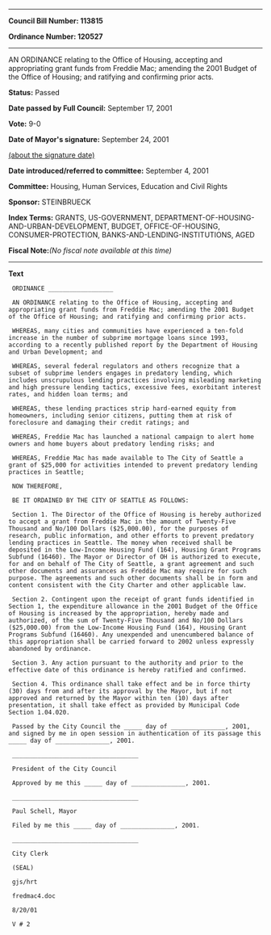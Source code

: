 

********

**Council Bill Number: 113815**
   
**Ordinance Number: 120527**
********

 AN ORDINANCE relating to the Office of Housing, accepting and appropriating grant funds from Freddie Mac; amending the 2001 Budget of the Office of Housing; and ratifying and confirming prior acts.

**Status:** Passed
   
**Date passed by Full Council:** September 17, 2001
   
**Vote:** 9-0
   
**Date of Mayor's signature:** September 24, 2001
   
[(about the signature date)](/~public/approvaldate.htm)
   
   
   
**Date introduced/referred to committee:** September 4, 2001
   
**Committee:** Housing, Human Services, Education and Civil Rights
   
**Sponsor:** STEINBRUECK
   
   
**Index Terms:** GRANTS, US-GOVERNMENT, DEPARTMENT-OF-HOUSING-AND-URBAN-DEVELOPMENT, BUDGET, OFFICE-OF-HOUSING, CONSUMER-PROTECTION, BANKS-AND-LENDING-INSTITUTIONS, AGED

**Fiscal Note:**_(No fiscal note available at this time)_

********

**Text**
   
```
 ORDINANCE __________________

 AN ORDINANCE relating to the Office of Housing, accepting and appropriating grant funds from Freddie Mac; amending the 2001 Budget of the Office of Housing; and ratifying and confirming prior acts.

 WHEREAS, many cities and communities have experienced a ten-fold increase in the number of subprime mortgage loans since 1993, according to a recently published report by the Department of Housing and Urban Development; and

 WHEREAS, several federal regulators and others recognize that a subset of subprime lenders engages in predatory lending, which includes unscrupulous lending practices involving misleading marketing and high pressure lending tactics, excessive fees, exorbitant interest rates, and hidden loan terms; and

 WHEREAS, these lending practices strip hard-earned equity from homeowners, including senior citizens, putting them at risk of foreclosure and damaging their credit ratings; and

 WHEREAS, Freddie Mac has launched a national campaign to alert home owners and home buyers about predatory lending risks; and

 WHEREAS, Freddie Mac has made available to The City of Seattle a grant of $25,000 for activities intended to prevent predatory lending practices in Seattle;

 NOW THEREFORE,

 BE IT ORDAINED BY THE CITY OF SEATTLE AS FOLLOWS:

 Section 1. The Director of the Office of Housing is hereby authorized to accept a grant from Freddie Mac in the amount of Twenty-Five Thousand and No/100 Dollars ($25,000.00), for the purposes of research, public information, and other efforts to prevent predatory lending practices in Seattle. The money when received shall be deposited in the Low-Income Housing Fund (164), Housing Grant Programs Subfund (16460). The Mayor or Director of OH is authorized to execute, for and on behalf of The City of Seattle, a grant agreement and such other documents and assurances as Freddie Mac may require for such purpose. The agreements and such other documents shall be in form and content consistent with the City Charter and other applicable law.

 Section 2. Contingent upon the receipt of grant funds identified in Section 1, the expenditure allowance in the 2001 Budget of the Office of Housing is increased by the appropriation, hereby made and authorized, of the sum of Twenty-Five Thousand and No/100 Dollars ($25,000.00) from the Low-Income Housing Fund (164), Housing Grant Programs Subfund (16460). Any unexpended and unencumbered balance of this appropriation shall be carried forward to 2002 unless expressly abandoned by ordinance.

 Section 3. Any action pursuant to the authority and prior to the effective date of this ordinance is hereby ratified and confirmed.

 Section 4. This ordinance shall take effect and be in force thirty (30) days from and after its approval by the Mayor, but if not approved and returned by the Mayor within ten (10) days after presentation, it shall take effect as provided by Municipal Code Section 1.04.020.

 Passed by the City Council the _____ day of _______________, 2001, and signed by me in open session in authentication of its passage this _____ day of _______________, 2001.

 ___________________________________

 President of the City Council

 Approved by me this _____ day of _______________, 2001.

 ___________________________________

 Paul Schell, Mayor

 Filed by me this _____ day of _______________, 2001.

 ___________________________________

 City Clerk

 (SEAL)

 gjs/hrt

 fredmac4.doc

 8/20/01

 V # 2

```
